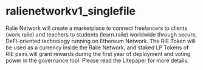 # ralienetworkv1_singlefile
 Ralie Network will create a marketplace to connect freelancers to clients (work.ralie) and teachers to students (learn.ralie) worldwide through secure, DeFi-oriented technology running on Ethereum Network. The RIE Token will be used as a currency inside the Ralie Network, and staked LP Tokens of RIE pairs will grant rewards during the first year of deployment and voting power in the governance tool. Please read the Litepaper for more details.
